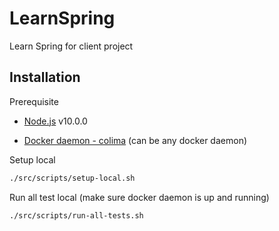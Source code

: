 # LearnSpring
Learn Spring for client project
## Installation 

Prerequisite

- [Node.js](https://nodejs.org/) v10.0.0

- [Docker daemon - colima](https://github.com/abiosoft/colima) (can be any docker daemon)

Setup local

```sh
./src/scripts/setup-local.sh
```

Run all test local (make sure docker daemon is up and running)
```sh
./src/scripts/run-all-tests.sh
```